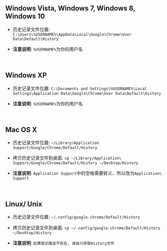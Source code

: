 ## Windows Vista, Windows 7,  Windows 8, Windows 10
- 历史记录文件位置: `C:\Users\%USERNAME%\AppData\Local\Google\Chrome\User Data\Default\History`

- **注意说明**: `%USERNAME%`为你的用户名

<br />

## Windows XP

- 历史记录文件位置: `C:\Documents and Settings\%USERNAME%\Local Settings\Application Data\Google\Chrome\User Data\Default\History`

- **注意说明**: `%USERNAME%`为你的用户名

<br />

## Mac OS X

- 历史记录文件位置: `~/Library/Application Support/Google/Chrome/Default/History`

- 拷贝历史记录文件到桌面: `cp ~/Library/Application\ Support/Google/Chrome/Default/History ~/Desktop/History`

- **注意说明**: `Application Support`中的空格需要转义，所以改为`Application\ Support`

<br />

## Linux/ Unix
- 历史记录文件位置:  `~/.config/google-chrome/Default/History`

- 拷贝历史记录文件到桌面: `cp ~/.config/google-chrome/Default/History ~/Desktop/History`

- **注意说明**: `如果提示路径不存在, 请自行获取History文件`
